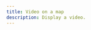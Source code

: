 ```yaml
---
title: Video on a map
description: Display a video.
---
```


<script lang="ts">
  import Demo from "./Video.svelte";
  import demoRaw from "./Video.svelte?raw";
  import CodeBlock from "../../CodeBlock.svelte";
</script>

<Demo />

<CodeBlock content={demoRaw} />